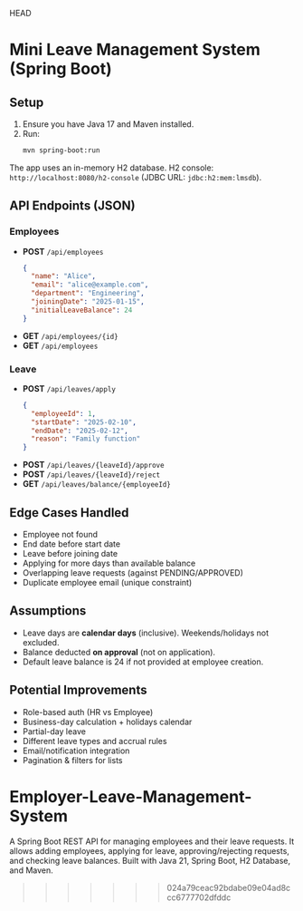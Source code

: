 HEAD
# Mini Leave Management System (Spring Boot)

## Setup
1. Ensure you have Java 17 and Maven installed.
2. Run:
   ```bash
   mvn spring-boot:run
   ```

The app uses an in-memory H2 database. H2 console: `http://localhost:8080/h2-console` (JDBC URL: `jdbc:h2:mem:lmsdb`).

## API Endpoints (JSON)
### Employees
- **POST** `/api/employees`
  ```json
  {
    "name": "Alice",
    "email": "alice@example.com",
    "department": "Engineering",
    "joiningDate": "2025-01-15",
    "initialLeaveBalance": 24
  }
  ```
- **GET** `/api/employees/{id}`
- **GET** `/api/employees`

### Leave
- **POST** `/api/leaves/apply`
  ```json
  {
    "employeeId": 1,
    "startDate": "2025-02-10",
    "endDate": "2025-02-12",
    "reason": "Family function"
  }
  ```
- **POST** `/api/leaves/{leaveId}/approve`
- **POST** `/api/leaves/{leaveId}/reject`
- **GET** `/api/leaves/balance/{employeeId}`

## Edge Cases Handled
- Employee not found
- End date before start date
- Leave before joining date
- Applying for more days than available balance
- Overlapping leave requests (against PENDING/APPROVED)
- Duplicate employee email (unique constraint)

## Assumptions
- Leave days are **calendar days** (inclusive). Weekends/holidays not excluded.
- Balance deducted **on approval** (not on application).
- Default leave balance is 24 if not provided at employee creation.

## Potential Improvements
- Role-based auth (HR vs Employee)
- Business-day calculation + holidays calendar
- Partial-day leave
- Different leave types and accrual rules
- Email/notification integration
- Pagination & filters for lists

# Employer-Leave-Management-System
A Spring Boot REST API for managing employees and their leave requests. It allows adding employees, applying for leave, approving/rejecting requests, and checking leave balances. Built with Java 21, Spring Boot, H2 Database, and Maven.
>>>>>>> 024a79ceac92bdabe09e04ad8ccc6777702dfddc
